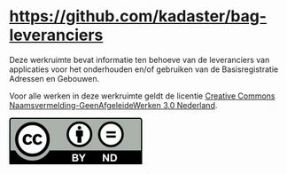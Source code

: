# https://github.com/kadaster/bag-leveranciers

Deze werkruimte bevat informatie ten behoeve van de leveranciers van applicaties voor het onderhouden en/of gebruiken van de Basisregistratie Adressen en Gebouwen.

Voor alle werken in deze werkruimte geldt de licentie [Creative Commons Naamsvermelding-GeenAfgeleideWerken 3.0 Nederland](https://creativecommons.org/licenses/by-nd/3.0/nl).

![](afbeeldingen/by-nd.svg)
